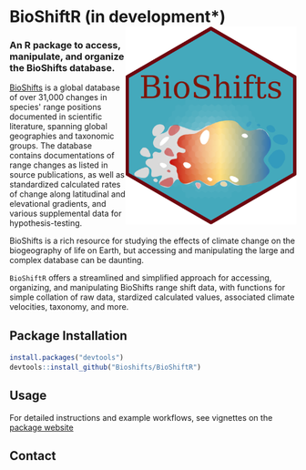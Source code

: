 # BioShiftR (in development*)  <img align="right" src="man/figures/hex-BioShifts.png" width=300>

### An R package to access, manipulate, and organize the BioShifts database.


[BioShifts](https://figshare.com/articles/dataset/BioShifts_a_global_geodatabase_of_climate-induced_species_redistribution_over_land_and_sea/7413365) is a global database of over 31,000 changes in species' range positions documented in scientific literature, spanning global geographies and taxonomic groups. The database contains documentations of range changes as listed in source publications, as well as standardized calculated rates of change along latitudinal and elevational gradients, and various supplemental data for hypothesis-testing. 

BioShifts is a rich resource for studying the effects of climate change on the biogeography of life on Earth, but accessing and manipulating the large and complex database can be daunting. 

`BioShiftR` offers a streamlined and simplified approach for accessing, organizing, and manipulating BioShifts range shift data, with functions for simple collation of raw data, stardized calculated values, associated climate velocities, taxonomy, and more. 

## Package Installation

```r
install.packages("devtools") 
devtools::install_github("Bioshifts/BioShiftR")
```

## Usage

For detailed instructions and example workflows, see vignettes on the [package website](https://bioshifts.github.io/BioShiftR/index.html) 


## Contact




